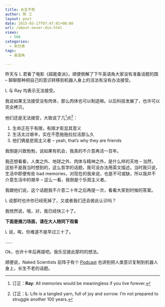 ```yaml
---
title: 长生不死
author: 陈 三
layout: post
date: 2015-05-17T07:47:01+00:00
url: /about-never-die.html
views:
  - 586
categories:
  - 未分类
tags:
  - 英语角

---
```

​昨天与 L 君看了电影《超能查派》，顺便倒解了下午英语角大家没有准备话题的围 &#8211; 聊聊那种把自己的意识转移到机器人身上的活法有没有办法接受。

L 与 Ray 均表示无法接受。

我说如果无法接受没有肉体，那么肉体也可以制造嘛。以后科技发展了，也许可以完全拷贝。

他们还是无法接受，大致说了几[^16116.1]点[^16116.2]：

  1. 生命正在于有限，有限才彰显其意义
  2. 生活太过艰辛，实在不愿拖拖拉拉活那么久
  3. 他们俩是悲观主义者 &#8211; yeah, that&#8217;s why they are friends

我倒是兴致勃勃，说如果有机会，我真的不介意再活一百年。

我还想看看，人类之外、地球之外、肉体与精神之外，是什么样的天地 &#8211; 当然，这些不是我当时想到的，这么哲学的话题，我可没办法用英文描述。当时我只说，生活中即便有些 bad memories，对现在的我来说，也是不可或缺，所以我并不介意生活中的艰辛 &#8211; 这么一看，我倒是个乐观主义者。

我跟他们说，这个话题我不介意二十年之后再提一次，看看大家到时候的答案。

L 说那时也许你已经死掉了，又或者我们还会彼此认识吗？

我恍然说，哦，对，我已经快三十了。

**下面是捅刀场面，请在大人陪同下观看**

L 说，唉，你难道不是早过三十了。

&#8230;&#8230;

Ok，也许十年后再提吧。我乐见彼此那时的想法。

顺便说，Naked Scientists 前阵子有个 [Podcast][1] 也讲到把人类意识复制到机器人身上，长生不老的话题。

[^16116.1]:    
    订正：**Ray**: All memories would be meaningless if you live forever.

[^16116.2]:    
    订正：**L**: Life is a tangled yarn, full of joy and sorrow. I&#8217;m not prepared to struggle another 100 years.

 [1]: http://www.thenakedscientists.com/HTML/interviews/interview/1001242/